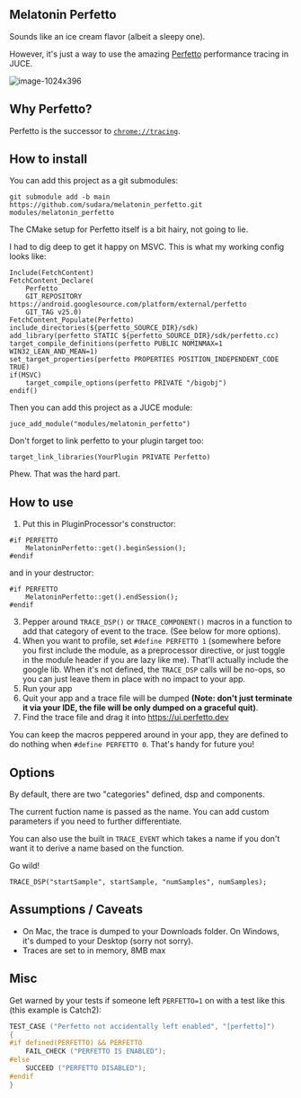 ## Melatonin Perfetto

Sounds like an ice cream flavor (albeit a sleepy one).

However, it's just a way to use the amazing [Perfetto](http://perfetto.dev) performance tracing in JUCE.

![image-1024x396](https://user-images.githubusercontent.com/472/180338251-ce3c5814-ff9c-4fbb-a8c0-9caefc2f34dc.png)

## Why Perfetto?

Perfetto is the successor to [`chrome://tracing`](https://slack.engineering/chrome-tracing-for-fun-and-profit/). 

## How to install

You can add this project as a git submodules:

```
git submodule add -b main https://github.com/sudara/melatonin_perfetto.git modules/melatonin_perfetto
```

The CMake setup for Perfetto itself is a bit hairy, not going to lie. 

I had to dig deep to get it happy on MSVC. This is what my working config looks like:

```
Include(FetchContent)
FetchContent_Declare(
    Perfetto
    GIT_REPOSITORY https://android.googlesource.com/platform/external/perfetto
    GIT_TAG v25.0)
FetchContent_Populate(Perfetto)
include_directories(${perfetto_SOURCE_DIR}/sdk)
add_library(perfetto STATIC ${perfetto_SOURCE_DIR}/sdk/perfetto.cc)
target_compile_definitions(perfetto PUBLIC NOMINMAX=1 WIN32_LEAN_AND_MEAN=1)
set_target_properties(perfetto PROPERTIES POSITION_INDEPENDENT_CODE TRUE)
if(MSVC)
    target_compile_options(perfetto PRIVATE "/bigobj")
endif()
```

Then you can add this project as a JUCE module:

```
juce_add_module("modules/melatonin_perfetto")
```

Don't forget to link perfetto to your plugin target too:
```
target_link_libraries(YourPlugin PRIVATE Perfetto)
```

Phew. That was the hard part.

## How to use

1. Put this in PluginProcessor's constructor:

```
#if PERFETTO
    MelatoninPerfetto::get().beginSession();
#endif
```
and in your destructor:
```
#if PERFETTO
    MelatoninPerfetto::get().endSession();
#endif
```
3. Pepper around `TRACE_DSP()` or `TRACE_COMPONENT()` macros in a function to add that category of event to the trace. (See below for more options).
4. When you want to profile, set `#define PERFETTO 1` (somewhere before you first include the module, as a preprocessor directive, or just toggle in the module header if you are lazy like me). That'll actually include the google lib. When it's not defined, the `TRACE_DSP` calls will be no-ops, so you can just leave them in place with no impact to your app.
5. Run your app
6. Quit your app and a trace file will be dumped **(Note: don't just terminate it via your IDE, the file will be only dumped on a graceful quit)**.
7. Find the trace file and drag it into https://ui.perfetto.dev

You can keep the macros peppered around in your app, they are defined to do nothing when `#define PERFETTO 0`. That's handy for future you!

## Options

By default, there are two "categories" defined, dsp and components. 

The current fuction name is passed as the name. You can add custom parameters if you need to further differentiate. 

You can also use the built in `TRACE_EVENT` which takes a name if you don't want it to derive a name based on the function.

Go wild! 

```
TRACE_DSP("startSample", startSample, "numSamples", numSamples);
```

## Assumptions / Caveats

* On Mac, the trace is dumped to your Downloads folder. On Windows, it's dumped to your Desktop (sorry not sorry).
* Traces are set to in memory, 8MB max

## Misc

Get warned by your tests if someone left `PERFETTO=1` on with a test like this (this example is Catch2):

```c++
TEST_CASE ("Perfetto not accidentally left enabled", "[perfetto]")
{
#if defined(PERFETTO) && PERFETTO
    FAIL_CHECK ("PERFETTO IS ENABLED");
#else
    SUCCEED ("PERFETTO DISABLED");
#endif
}
```
